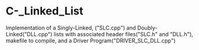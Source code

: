 # C-_Linked_List
Implementation of a Singly-Linked, ("SLC.cpp") and Doubly-Linked("DLL.cpp") lists with associated header files("SLC.h" and "DLL.h"), makefile to compile, and a Driver Program("DRIVER_SLC_DLL.cpp")
